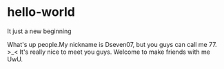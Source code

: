 # hello-world
It just a new beginning

What's up people.My nickname is Dseven07, but you guys can call me 77. >_<
It's really nice to meet you guys. Welcome to make friends with me UwU.
